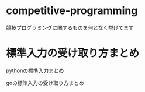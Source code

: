 # competitive-programming
競技プログラミングに関するものを何となく挙げてます
# 標準入力の受け取り方まとめ

 
  
 [pythonの標準入力まとめ](https://qiita.com/jamjamjam/items/e066b8c7bc85487c0785)　　
      
goの標準入力の受け取り方まとめ
